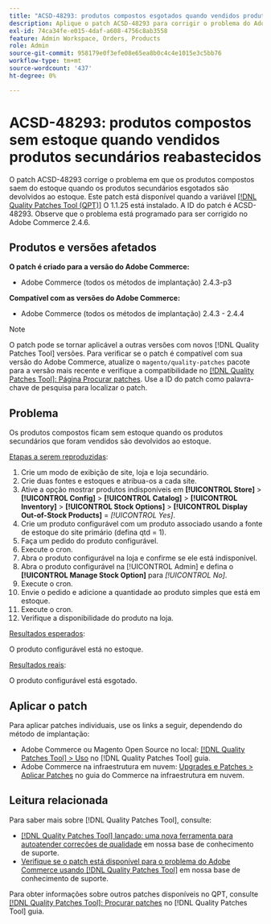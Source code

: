 ```yaml
---
title: "ACSD-48293: produtos compostos esgotados quando vendidos produtos-filho reabastecidos"
description: Aplique o patch ACSD-48293 para corrigir o problema do Adobe Commerce em que os produtos compostos ficam sem estoque quando os produtos secundários esgotados são devolvidos ao estoque.
exl-id: 74ca34fe-e015-4daf-a608-4756c8ab3558
feature: Admin Workspace, Orders, Products
role: Admin
source-git-commit: 958179e0f3efe08e65ea8b0c4c4e1015e3c5bb76
workflow-type: tm+mt
source-wordcount: '437'
ht-degree: 0%

---
```


# ACSD-48293: produtos compostos sem estoque quando vendidos produtos secundários reabastecidos

O patch ACSD-48293 corrige o problema em que os produtos compostos saem do estoque quando os produtos secundários esgotados são devolvidos ao estoque. Este patch está disponível quando a variável [[!DNL Quality Patches Tool (QPT)]](/help/announcements/adobe-commerce-announcements/magento-quality-patches-released-new-tool-to-self-serve-quality-patches.md) O 1.1.25 está instalado. A ID do patch é ACSD-48293. Observe que o problema está programado para ser corrigido no Adobe Commerce 2.4.6.

## Produtos e versões afetados

**O patch é criado para a versão do Adobe Commerce:**

* Adobe Commerce (todos os métodos de implantação) 2.4.3-p3

**Compatível com as versões do Adobe Commerce:**

* Adobe Commerce (todos os métodos de implantação) 2.4.3 - 2.4.4

>[!NOTE]
>
>O patch pode se tornar aplicável a outras versões com novos [!DNL Quality Patches Tool] versões. Para verificar se o patch é compatível com sua versão do Adobe Commerce, atualize o `magento/quality-patches` pacote para a versão mais recente e verifique a compatibilidade no [[!DNL Quality Patches Tool]: Página Procurar patches](https://experienceleague.adobe.com/tools/commerce-quality-patches/index.html). Use a ID do patch como palavra-chave de pesquisa para localizar o patch.

## Problema

Os produtos compostos ficam sem estoque quando os produtos secundários que foram vendidos são devolvidos ao estoque.

<u>Etapas a serem reproduzidas</u>:

1. Crie um modo de exibição de site, loja e loja secundário.
1. Crie duas fontes e estoques e atribua-os a cada site.
1. Ative a opção mostrar produtos indisponíveis em **[!UICONTROL Store]** > **[!UICONTROL Config]** > **[!UICONTROL Catalog]** > **[!UICONTROL Inventory]** > **[!UICONTROL Stock Options]** > **[!UICONTROL Display Out-of-Stock Products]** = *[!UICONTROL Yes]*.
1. Crie um produto configurável com um produto associado usando a fonte de estoque do site primário (defina qtd = 1).
1. Faça um pedido do produto configurável.
1. Execute o cron.
1. Abra o produto configurável na loja e confirme se ele está indisponível.
1. Abra o produto configurável na [!UICONTROL Admin] e defina o **[!UICONTROL Manage Stock Option]** para *[!UICONTROL No]*.
1. Execute o cron.
1. Envie o pedido e adicione a quantidade ao produto simples que está em estoque.
1. Execute o cron.
1. Verifique a disponibilidade do produto na loja.

<u>Resultados esperados</u>:

O produto configurável está no estoque.

<u>Resultados reais</u>:

O produto configurável está esgotado.

## Aplicar o patch

Para aplicar patches individuais, use os links a seguir, dependendo do método de implantação:

* Adobe Commerce ou Magento Open Source no local: [[!DNL Quality Patches Tool] > Uso](https://experienceleague.adobe.com/docs/commerce-operations/tools/quality-patches-tool/usage.html) no [!DNL Quality Patches Tool] guia.
* Adobe Commerce na infraestrutura em nuvem: [Upgrades e Patches > Aplicar Patches](https://experienceleague.adobe.com/docs/commerce-cloud-service/user-guide/develop/upgrade/apply-patches.html) no guia do Commerce na infraestrutura em nuvem.

## Leitura relacionada

Para saber mais sobre [!DNL Quality Patches Tool], consulte:

* [[!DNL Quality Patches Tool] lançado: uma nova ferramenta para autoatender correções de qualidade](/help/announcements/adobe-commerce-announcements/magento-quality-patches-released-new-tool-to-self-serve-quality-patches.md) em nossa base de conhecimento de suporte.
* [Verifique se o patch está disponível para o problema do Adobe Commerce usando [!DNL Quality Patches Tool]](/help/support-tools/patches-available-in-qpt-tool/check-patch-for-magento-issue-with-magento-quality-patches.md) em nossa base de conhecimento de suporte.

Para obter informações sobre outros patches disponíveis no QPT, consulte [[!DNL Quality Patches Tool]: Procurar patches](https://experienceleague.adobe.com/tools/commerce-quality-patches/index.html) no [!DNL Quality Patches Tool] guia.
